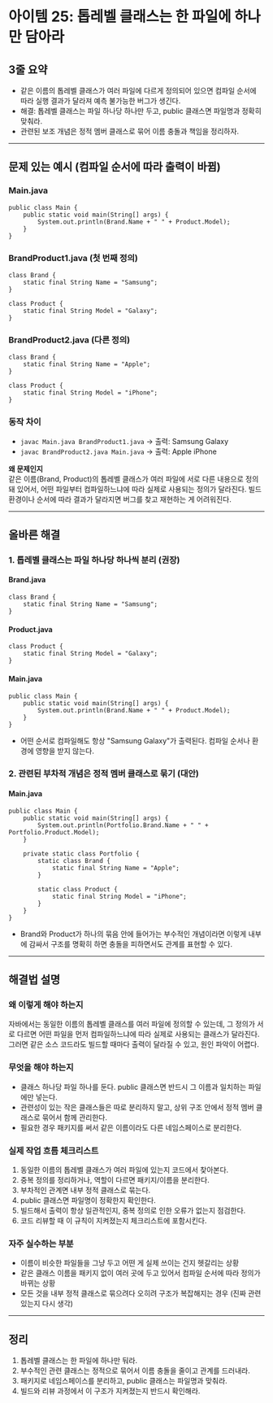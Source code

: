 # 아이템 25: 톱레벨 클래스는 한 파일에 하나만 담아라

## 3줄 요약
- 같은 이름의 톱레벨 클래스가 여러 파일에 다르게 정의되어 있으면 컴파일 순서에 따라 실행 결과가 달라져 예측 불가능한 버그가 생긴다.
- 해결: 톱레벨 클래스는 파일 하나당 하나만 두고, public 클래스면 파일명과 정확히 맞춰라.
- 관련된 보조 개념은 정적 멤버 클래스로 묶어 이름 충돌과 책임을 정리하자.

---

## 문제 있는 예시 (컴파일 순서에 따라 출력이 바뀜)

### Main.java
    public class Main {  
        public static void main(String[] args) {  
            System.out.println(Brand.Name + " " + Product.Model);  
        }  
    }

### BrandProduct1.java (첫 번째 정의)
    class Brand {  
        static final String Name = "Samsung";  
    }

    class Product {  
        static final String Model = "Galaxy";  
    }

### BrandProduct2.java (다른 정의)
    class Brand {  
        static final String Name = "Apple";  
    }

    class Product {  
        static final String Model = "iPhone";  
    }

### 동작 차이
- `javac Main.java BrandProduct1.java` → 출력: Samsung Galaxy
- `javac BrandProduct2.java Main.java` → 출력: Apple iPhone

**왜 문제인지**  
같은 이름(Brand, Product)의 톱레벨 클래스가 여러 파일에 서로 다른 내용으로 정의돼 있어서, 어떤 파일부터 컴파일하느냐에 따라 실제로 사용되는 정의가 달라진다. 빌드 환경이나 순서에 따라 결과가 달라지면 버그를 찾고 재현하는 게 어려워진다.

---

## 올바른 해결

### 1. 톱레벨 클래스는 파일 하나당 하나씩 분리 (권장)

#### Brand.java
    class Brand {  
        static final String Name = "Samsung";  
    }

#### Product.java
    class Product {  
        static final String Model = "Galaxy";  
    }

#### Main.java
    public class Main {  
        public static void main(String[] args) {  
            System.out.println(Brand.Name + " " + Product.Model);  
        }  
    }

- 어떤 순서로 컴파일해도 항상 "Samsung Galaxy"가 출력된다. 컴파일 순서나 환경에 영향을 받지 않는다.

### 2. 관련된 부차적 개념은 정적 멤버 클래스로 묶기 (대안)

#### Main.java
    public class Main {  
        public static void main(String[] args) {  
            System.out.println(Portfolio.Brand.Name + " " + Portfolio.Product.Model);  
        }  

        private static class Portfolio {  
            static class Brand {  
                static final String Name = "Apple";  
            }  

            static class Product {  
                static final String Model = "iPhone";  
            }  
        }  
    }

- Brand와 Product가 하나의 묶음 안에 들어가는 부수적인 개념이라면 이렇게 내부에 감싸서 구조를 명확히 하면 충돌을 피하면서도 관계를 표현할 수 있다.

---

## 해결법 설명

### 왜 이렇게 해야 하는지
자바에서는 동일한 이름의 톱레벨 클래스를 여러 파일에 정의할 수 있는데, 그 정의가 서로 다르면 어떤 파일을 먼저 컴파일하느냐에 따라 실제로 사용되는 클래스가 달라진다. 그러면 같은 소스 코드라도 빌드할 때마다 출력이 달라질 수 있고, 원인 파악이 어렵다.

### 무엇을 해야 하는지
- 클래스 하나당 파일 하나를 둔다. public 클래스면 반드시 그 이름과 일치하는 파일에만 넣는다.
- 관련성이 있는 작은 클래스들은 따로 분리하지 말고, 상위 구조 안에서 정적 멤버 클래스로 묶어서 함께 관리한다.
- 필요한 경우 패키지를 써서 같은 이름이라도 다른 네임스페이스로 분리한다.

### 실제 작업 흐름 체크리스트
1. 동일한 이름의 톱레벨 클래스가 여러 파일에 있는지 코드에서 찾아본다.
2. 중복 정의를 정리하거나, 역할이 다르면 패키지/이름을 분리한다.
3. 부차적인 관계면 내부 정적 클래스로 묶는다.
4. public 클래스면 파일명이 정확한지 확인한다.
5. 빌드해서 출력이 항상 일관적인지, 중복 정의로 인한 오류가 없는지 점검한다.
6. 코드 리뷰할 때 이 규칙이 지켜졌는지 체크리스트에 포함시킨다.

### 자주 실수하는 부분
- 이름이 비슷한 파일들을 그냥 두고 어떤 게 실제 쓰이는 건지 헷갈리는 상황
- 같은 클래스 이름을 패키지 없이 여러 곳에 두고 있어서 컴파일 순서에 따라 정의가 바뀌는 상황
- 모든 것을 내부 정적 클래스로 묶으려다 오히려 구조가 복잡해지는 경우 (진짜 관련 있는지 다시 생각)

---

## 정리
1. 톱레벨 클래스는 한 파일에 하나만 둬라.
2. 부수적인 관련 클래스는 정적으로 묶어서 이름 충돌을 줄이고 관계를 드러내라.
3. 패키지로 네임스페이스를 분리하고, public 클래스는 파일명과 맞춰라.
4. 빌드와 리뷰 과정에서 이 구조가 지켜졌는지 반드시 확인해라.